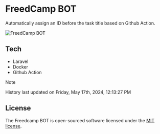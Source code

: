 # FreedCamp BOT

Automatically assign an ID before the task title based on Github Action.

![FreedCamp BOT](https://repository-images.githubusercontent.com/737932867/7d34798b-2680-471c-b089-a78a718d3d6a)

## Tech

- Laravel
- Docker
- Github Action

> [!NOTE]  
> History last updated on Friday, May 17th, 2024, 12:13:27 PM

## License

The Freedcamp BOT is open-sourced software licensed under the [MIT license](https://opensource.org/licenses/MIT).
